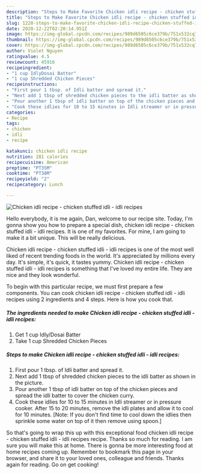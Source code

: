 ```yaml
---
description: "Steps to Make Favorite Chicken idli recipe - chicken stuffed idli - idli recipes"
title: "Steps to Make Favorite Chicken idli recipe - chicken stuffed idli - idli recipes"
slug: 1228-steps-to-make-favorite-chicken-idli-recipe-chicken-stuffed-idli-idli-recipes
date: 2020-12-22T02:20:14.951Z
image: https://img-global.cpcdn.com/recipes/989d6505c6ce379b/751x532cq70/chicken-idli-recipe-chicken-stuffed-idli-idli-recipes-recipe-main-photo.jpg
thumbnail: https://img-global.cpcdn.com/recipes/989d6505c6ce379b/751x532cq70/chicken-idli-recipe-chicken-stuffed-idli-idli-recipes-recipe-main-photo.jpg
cover: https://img-global.cpcdn.com/recipes/989d6505c6ce379b/751x532cq70/chicken-idli-recipe-chicken-stuffed-idli-idli-recipes-recipe-main-photo.jpg
author: Violet Nguyen
ratingvalue: 4.5
reviewcount: 45916
recipeingredient:
- "1 cup IdlyDosai Batter"
- "1 cup Shredded Chicken Pieces"
recipeinstructions:
- "First pour 1 tbsp. of Idli batter and spread it."
- "Next add 1 tbsp of shredded chicken pieces to the idli batter as shown in the picture."
- "Pour another 1 tbsp of idli batter on top of the chicken pieces and spread the idli batter to cover the chicken curry."
- "Cook these idlies for 10 to 15 minutes in Idli streamer or in pressure cooker. After 15 to 20 minutes, remove the idli plates and allow it to cool for 10 minutes. [Note: If you don&#39;t find time to cool down the idlies then sprinkle some water on top of it then remove using spoon.]"
categories:
- Recipe
tags:
- chicken
- idli
- recipe

katakunci: chicken idli recipe 
nutrition: 281 calories
recipecuisine: American
preptime: "PT35M"
cooktime: "PT38M"
recipeyield: "2"
recipecategory: Lunch

---
```



![Chicken idli recipe - chicken stuffed idli - idli recipes](https://img-global.cpcdn.com/recipes/989d6505c6ce379b/751x532cq70/chicken-idli-recipe-chicken-stuffed-idli-idli-recipes-recipe-main-photo.jpg)

Hello everybody, it is me again, Dan, welcome to our recipe site. Today, I'm gonna show you how to prepare a special dish, chicken idli recipe - chicken stuffed idli - idli recipes. It is one of my favorites. For mine, I am going to make it a bit unique. This will be really delicious.



Chicken idli recipe - chicken stuffed idli - idli recipes is one of the most well liked of recent trending foods in the world. It's appreciated by millions every day. It's simple, it's quick, it tastes yummy. Chicken idli recipe - chicken stuffed idli - idli recipes is something that I've loved my entire life. They are nice and they look wonderful.


To begin with this particular recipe, we must first prepare a few components. You can cook chicken idli recipe - chicken stuffed idli - idli recipes using 2 ingredients and 4 steps. Here is how you cook that.

<!--inarticleads1-->

##### The ingredients needed to make Chicken idli recipe - chicken stuffed idli - idli recipes:

1. Get 1 cup Idly/Dosai Batter
1. Take 1 cup Shredded Chicken Pieces




<!--inarticleads2-->

##### Steps to make Chicken idli recipe - chicken stuffed idli - idli recipes:

1. First pour 1 tbsp. of Idli batter and spread it.
1. Next add 1 tbsp of shredded chicken pieces to the idli batter as shown in the picture.
1. Pour another 1 tbsp of idli batter on top of the chicken pieces and spread the idli batter to cover the chicken curry.
1. Cook these idlies for 10 to 15 minutes in Idli streamer or in pressure cooker. After 15 to 20 minutes, remove the idli plates and allow it to cool for 10 minutes. [Note: If you don&#39;t find time to cool down the idlies then sprinkle some water on top of it then remove using spoon.]




So that's going to wrap this up with this exceptional food chicken idli recipe - chicken stuffed idli - idli recipes recipe. Thanks so much for reading. I am sure you will make this at home. There is gonna be more interesting food at home recipes coming up. Remember to bookmark this page in your browser, and share it to your loved ones, colleague and friends. Thanks again for reading. Go on get cooking!
